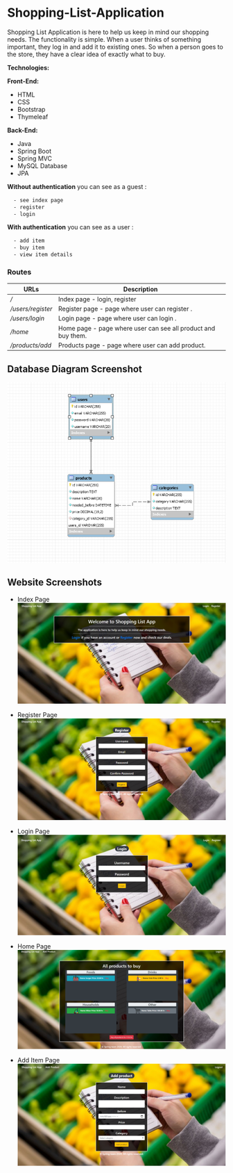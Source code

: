 # Shopping-List-Application

Shopping List Application is here to help us keep in mind our shopping needs. The functionality is simple.
When a user thinks of something important, they log in and add it to existing ones. So when a person goes to
the store, they have a clear idea of ​​exactly what to buy.

**Technologies:**

**Front-End:**

*   HTML
*   CSS
*   Bootstrap
*   Thymeleaf

 
**Back-End:**
*   Java
*   Spring Boot
*   Spring MVC
*   MySQL Database
*   JPA


**Without authentication** you can see as a guest : 

      - see index page
      - register 
      - login
  
**With authentication** you can see as a user : 

      - add item
      - buy item
      - view item details
### Routes

URLs | Description
---------|---------
 */* | Index page - login, register
 */users/register* | Register page -  page where user can register .
 */users/login* | Login page - page where user can login .
 */home* | Home page - page where user can see all product and buy them.
 */products/add* | Products page - page where user can add product.
 

 Database Diagram Screenshot
 ---
 
 ![database](/src/main/resources/static/screens/database.png)
 
Website Screenshots
---

- Index Page 
![homepage](/src/main/resources/static/screens/index.png)

- Register Page
![addons](/src/main/resources/static/screens/register.png)

- Login Page
![login-addons](/src/main/resources/static/screens/login.png)

- Home Page
![home-page](/src/main/resources/static/screens/home.png)

- Add Item Page
![item-page](/src/main/resources/static/screens/add-product.png)
